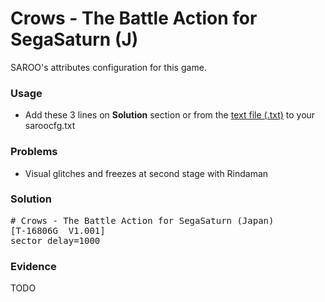 # Crows - The Battle Action for SegaSaturn (J)

SAROO's attributes configuration for this game.

### Usage

- Add these 3 lines on **Solution** section or from the [text file (.txt)](./config.txt) to your saroocfg.txt

### Problems

- Visual glitches and freezes at second stage with Rindaman

### Solution

<pre># Crows - The Battle Action for SegaSaturn (Japan)
[T-16806G  V1.001]
sector_delay=1000</pre>

### Evidence

TODO
